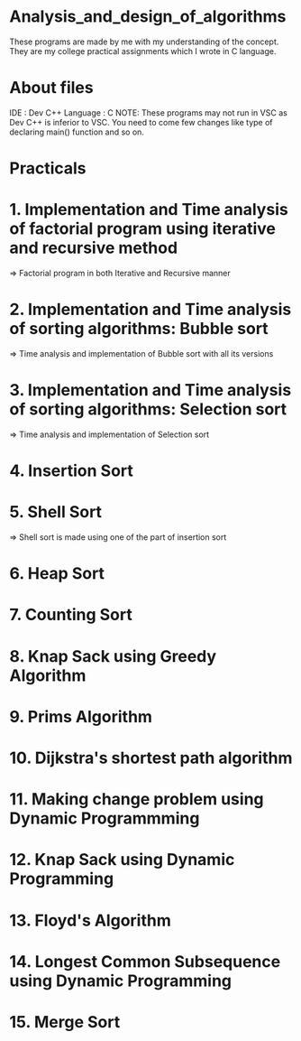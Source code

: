# Analysis_and_design_of_algorithms
These programs are made by me with my understanding of the concept. They are my college practical assignments which I wrote in C language. 


# About files
IDE      : Dev C++
Language : C
NOTE: These programs may not run  in VSC as Dev C++ is inferior to VSC. You need to come few changes like type of declaring main() function and so on.


# Practicals

# 1. Implementation and Time analysis of factorial program using iterative and recursive method
=> Factorial program in both Iterative and Recursive manner

# 2. Implementation and Time analysis of sorting algorithms: Bubble sort 
=> Time analysis and implementation of Bubble sort with all its versions

# 3. Implementation and Time analysis of sorting algorithms: Selection sort
=> Time analysis and implementation of Selection sort

# 4. Insertion Sort

# 5. Shell Sort
=> Shell sort is made using one of the part of insertion sort

# 6. Heap Sort

# 7. Counting Sort

# 8. Knap Sack using Greedy Algorithm

# 9. Prims Algorithm

# 10. Dijkstra's shortest path algorithm

# 11. Making change problem using Dynamic Programmming

# 12. Knap Sack using Dynamic Programming

# 13. Floyd's Algorithm

# 14. Longest Common Subsequence using Dynamic Programming

# 15. Merge Sort
